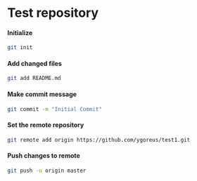 # Test repository

#### Initialize
```bash
git init
```

#### Add changed files
```bash
git add README.md
```

#### Make commit message
```bash
git commit -m "Initial Commit"
```

#### Set the remote repository
```bash
git remote add origin https://github.com/ygoreus/test1.git
```

#### Push changes to remote
```bash
git push -u origin master
```

